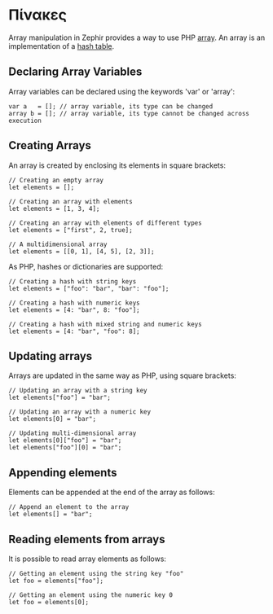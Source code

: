 # Πίνακες

Array manipulation in Zephir provides a way to use PHP [array](http://www.php.net/manual/en/language.types.array.php). An array is an implementation of a [hash table](http://en.wikipedia.org/wiki/Hash_table).

<a name='declaring-array-variables'></a>

## Declaring Array Variables

Array variables can be declared using the keywords 'var' or 'array':

    var a   = []; // array variable, its type can be changed
    array b = []; // array variable, its type cannot be changed across execution
    

<a name='creating-arrays'></a>

## Creating Arrays

An array is created by enclosing its elements in square brackets:

    // Creating an empty array
    let elements = [];
    
    // Creating an array with elements
    let elements = [1, 3, 4];
    
    // Creating an array with elements of different types
    let elements = ["first", 2, true];
    
    // A multidimensional array
    let elements = [[0, 1], [4, 5], [2, 3]];
    

As PHP, hashes or dictionaries are supported:

    // Creating a hash with string keys
    let elements = ["foo": "bar", "bar": "foo"];
    
    // Creating a hash with numeric keys
    let elements = [4: "bar", 8: "foo"];
    
    // Creating a hash with mixed string and numeric keys
    let elements = [4: "bar", "foo": 8];
    

<a name='updating-arrays'></a>

## Updating arrays

Arrays are updated in the same way as PHP, using square brackets:

    // Updating an array with a string key
    let elements["foo"] = "bar";
    
    // Updating an array with a numeric key
    let elements[0] = "bar";
    
    // Updating multi-dimensional array
    let elements[0]["foo"] = "bar";
    let elements["foo"][0] = "bar";
    

<a name='appending-elements'></a>

## Appending elements

Elements can be appended at the end of the array as follows:

    // Append an element to the array
    let elements[] = "bar";
    

<a name='reading-elements-from-arrays'></a>

## Reading elements from arrays

It is possible to read array elements as follows:

    // Getting an element using the string key "foo"
    let foo = elements["foo"];
    
    // Getting an element using the numeric key 0
    let foo = elements[0];